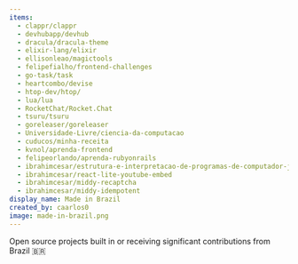 ```yaml
---
items:
  - clappr/clappr
  - devhubapp/devhub
  - dracula/dracula-theme
  - elixir-lang/elixir
  - ellisonleao/magictools
  - felipefialho/frontend-challenges
  - go-task/task
  - heartcombo/devise
  - htop-dev/htop/
  - lua/lua
  - RocketChat/Rocket.Chat
  - tsuru/tsuru
  - goreleaser/goreleaser
  - Universidade-Livre/ciencia-da-computacao
  - cuducos/minha-receita
  - kvnol/aprenda-frontend
  - felipeorlando/aprenda-rubyonrails
  - ibrahimcesar/estrutura-e-interpretacao-de-programas-de-computador-javascript
  - ibrahimcesar/react-lite-youtube-embed
  - ibrahimcesar/middy-recaptcha
  - ibrahimcesar/middy-idempotent
display_name: Made in Brazil
created_by: caarlos0
image: made-in-brazil.png
---
```

Open source projects built in or receiving significant contributions from Brazil :brazil:
